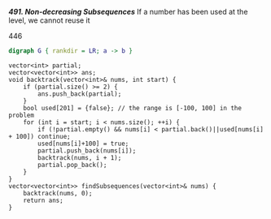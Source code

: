 ***491. Non-decreasing Subsequences*** 
If a number has been used at the level, we cannot reuse it

446
```dot
digraph G { rankdir = LR; a -> b }
```

```
vector<int> partial;
vector<vector<int>> ans;
void backtrack(vector<int>& nums, int start) {
    if (partial.size() >= 2) {
        ans.push_back(partial);
    }
    bool used[201] = {false}; // the range is [-100, 100] in the problem
    for (int i = start; i < nums.size(); ++i) {
        if (!partial.empty() && nums[i] < partial.back()||used[nums[i] + 100]) continue;
        used[nums[i]+100] = true;
        partial.push_back(nums[i]);
        backtrack(nums, i + 1);
        partial.pop_back();
    }
}
vector<vector<int>> findSubsequences(vector<int>& nums) {
    backtrack(nums, 0);
    return ans;
}
```

<script src="https://unpkg.com/d3@5.16.0/dist/d3.min.js"></script>
<script src="https://unpkg.com/@hpcc-js/wasm@0.3.11/dist/index.min.js"></script>
<script src="https://unpkg.com/d3-graphviz@3.1.0/build/d3-graphviz.min.js"></script>
<script>
  function d3ize(elem) {
    var par = elem.parentElement;
    d3.select(par).append('div').graphviz().renderDot(elem.innerText);
    d3.select(elem).style('display', 'none');
  }
  console.log(document.getElementsByClassName(".language-dot"));
  var dotelems = document.getElementsByClassName("language-dot");
  for (let elem of dotelems) {
    d3ize(elem);
  }
</script>